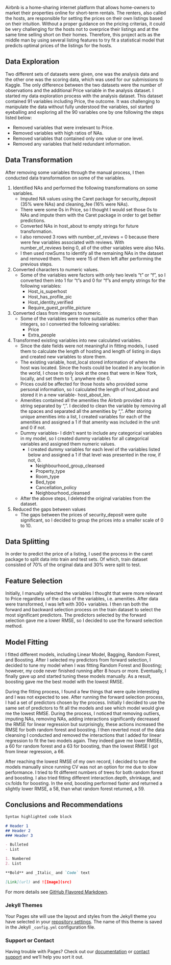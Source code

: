 Airbnb is a home-sharing internet platform that allows home-owners to market their properties online for short-term rentals. The renters, also called the hosts, are responsible for setting the prices on their own listings based on their intuition. Without a proper guidance on the pricing criterias, it could be very challenging for the hosts not to overprice their listings and at the same time selling short on their homes. Therefore, this project acts as the middle man by using several listing features to try fit a statistical model that predicts optimal prices of the listings for the hosts.


## Data Exploration

Two different sets of datasets were given, one was the analysis data and the other one was the scoring data, which was used for our submissions to Kaggle. The only difference between the two datasets were the number of observations and the additional Price variable in the analysis dataset. I started my data exploration process with the analysis dataset. This dataset contained 91 variables including Price, the outcome. It was challenging to manipulate the data without fully understood the variables, soI started eyeballing and exploring all the 90 variables one by one following the steps listed below:
 - Removed variables that were irrelevant to Price.   
 - Removed variables with high ratios of NAs.
 - Removed variables that contained only one value or one level.
 - Removed any variables that held redundant information.

## Data Transformation
After removing some variables through the manual process, I then conducted data transformation on some of the variables. 
1. Identified NAs and performed the following transformations on some variables.
   - Imputed NA values using the Caret package for security_deposit (35% were NAs) and cleaning_fee (16% were NAs). 
   - There were some 0s in Price, so I thought I would set those 0s to NAs and impute them with the Caret package in order to get better predictions.
   - Converted NAs in host_about to empty strings for future transformation.
   - I also removed 3 rows with number_of_reviews = 0 because there were few variables associated with reviews. With number_of_reviews being 0, all of the other variables were also NAs.
   - I then used rowSums to identify all the remaining NAs in the dataset and removed them. There were 15 of them left after performing the previous steps.
2. Converted characters to numeric values.
   - Some of the variables were factors with only two levels “t” or “f”, so I converted them into 1 for “t”s and 0 for “f”s and empty strings for the following variables:
      - Host_is_superhost
      - Host_has_profile_pic
      - Host_identity_verified
      - Require_guest_profile_picture
3. Converted class from integers to numeric.
   - Some of the variables were more suitable as numerics other than integers, so I converted the following variables:
      - Price
      - Extra_people
4. Transformed existing variables into new calculated variables.
   - Since the date fields were not meaningful in fitting models, I used them to calculate the length of hosting and length of listing in days and created new variables to store them.
   - The existing variable, host_local stored information of where the host was located. Since the hosts could be located in any location in the world, I chose to only look at the ones that were in New York, locally, and set them to 1, anywhere else 0. 
   - Prices could be affected for those hosts who provided some personal information, so I calculated the length of host_about and stored it in a new variable- host_about_len.
   - Amenities contained all the amenities the Airbnb provided into a string separated by “,”. I decided to clean the variable by removing all the spaces and separated all the amenities by “,”. After storing unique amenities into a list, I created variables for each of the amenities and assigned a 1 if that amenity was included in the unit and 0 if not.
   - Dummy variables- I didn’t want to include any categorical variables in my model, so I created dummy variables for all categorical variables and assigned them numeric values.
      - I created dummy variables for each level of the variables listed below and assigned a 1 if that level was presented in the row, if not, 0.
        -  Neighbourhood_group_cleansed
        -  Property_type
        -  Room_type
        -  Bed_type
        -  Cancellation_policy
        -  Neighbourhood_cleansed
   - After the above steps, I deleted the original variables from the dataset.
5. Reduced the gaps between values
   - The gaps between the prices of security_deposit were quite significant, so I decided to group the prices into a smaller scale of 0 to 10.
   
## Data Splitting
In order to predict the price of a listing, I used the process in the caret package to split data into train and test sets. Of which, train dataset consisted of 70% of the original data and 30% were split to test.

## Feature Selection
Initially, I manually selected the variables I thought that were more relevant to Price regardless of the class of the variables, i.e. amenities. After data were transformed, I was left with 300+ variables. I then ran both the forward and backward selection process on the train dataset to select the most significant predictors. The predictors selected by the forward selection gave me a lower RMSE, so I decided to use the forward selection method.

## Model Fitting
I fitted different models, including Linear Model, Bagging, Random Forest, and Boosting. After I selected my predictors from forward selection, I decided to tune my model when I was fitting Random Forest and Boosting; however, my code never finished running after 8 hours or more. Eventually, I finally gave up and started tuning these models manually. As a result, boosting gave me the best model with the lowest RMSE.

During the fitting process, I found a few things that were quite interesting and I was not expected to see. After running the forward selection process, I had a set of predictors chosen by the process. Initially I decided to use the same set of predictors to fit all the models and see which model would give me the lowest RMSE. During the process, I noticed that removing outliers, imputing NAs, removing NAs, adding interactions significantly decreased the RMSE for linear regression but surprisingly, these actions increased the RMSE for both random forest and boosting. I then reverted most of the data cleansing I conducted and removed the interactions that I added for linear regression to fit the two models again. They indeed gave me lower RMSEs, a 60 for random forest and a 63 for boosting, than the lowest RMSE I got from linear regression, a 66. 

After reaching the lowest RMSE of my own record, I decided to tune the models manually since running CV was not an option for me due to slow performance. I tried to fit different numbers of trees for both random forest and boosting. I also tried fitting different interaction.depth, shrinkage, and cv.folds for boosting. In the end, boosting performed faster and returned a slightly lower RMSE, a 58, than what random forest returned, a 59.

## Conclusions and Recommendations


```markdown
Syntax highlighted code block

# Header 1
## Header 2
### Header 3

- Bulleted
- List

1. Numbered
2. List

**Bold** and _Italic_ and `Code` text

[Link](url) and ![Image](src)
```

For more details see [GitHub Flavored Markdown](https://guides.github.com/features/mastering-markdown/).

### Jekyll Themes

Your Pages site will use the layout and styles from the Jekyll theme you have selected in your [repository settings](https://github.com/verodhi/githubpagestest/settings). The name of this theme is saved in the Jekyll `_config.yml` configuration file.

### Support or Contact

Having trouble with Pages? Check out our [documentation](https://help.github.com/categories/github-pages-basics/) or [contact support](https://github.com/contact) and we’ll help you sort it out.
